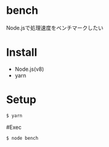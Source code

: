 # bench
Node.jsで処理速度をベンチマークしたい

# Install
- Node.js(v8)
- yarn

# Setup
```bash
$ yarn
```

#Exec
```bash
$ node bench
```
